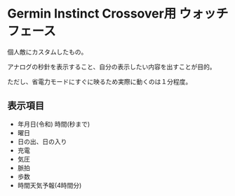 # Germin Instinct Crossover用 ウォッチフェース

個人敵にカスタムしたもの。

アナログの秒針を表示すること、自分の表示したい内容を出すことが目的。

ただし、省電力モードにすぐに映るため実際に動くのは１分程度。

## 表示項目

- 年月日(令和) 時間(秒まで)
- 曜日
- 日の出、日の入り
- 充電
- 気圧
- 脈拍
- 歩数
- 時間天気予報(4時間分)

